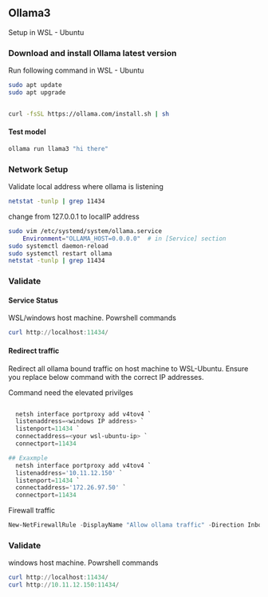 ## Ollama3
Setup in WSL - Ubuntu

### Download and install Ollama latest version

Run following command in WSL - Ubuntu
```bash
sudo apt update
sudo apt upgrade


curl -fsSL https://ollama.com/install.sh | sh
```


#### Test model 

```bash
ollama run llama3 "hi there"
```



### Network Setup

Validate local address where ollama is listening
```bash
netstat -tunlp | grep 11434

```

change from 127.0.0.1 to localIP address 
```bash
sudo vim /etc/systemd/system/ollama.service
	Environment="OLLAMA_HOST=0.0.0.0"  # in [Service] section
sudo systemctl daemon-reload
sudo systemctl restart ollama
netstat -tunlp | grep 11434
```

### Validate 

#### Service Status 
WSL/windows host machine. Powrshell commands
```powershell
curl http://localhost:11434/ 
```



#### Redirect traffic
Redirect all ollama bound traffic on host machine to WSL-Ubuntu. Ensure you replace below command with the correct IP addresses.

Command need the elevated privilges

```powershell

  netsh interface portproxy add v4tov4 `
  listenaddress=<windows IP address> `
  listenport=11434 `
  connectaddress=<your wsl-ubuntu-ip> `
  connectport=11434 

## Exaxmple
  netsh interface portproxy add v4tov4 `
  listenaddress='10.11.12.150' `
  listenport=11434 `
  connectaddress='172.26.97.50' `
  connectport=11434 

```

Firewall traffic
```powershell 
New-NetFirewallRule -DisplayName "Allow ollama traffic" -Direction Inbound -Protocol TCP -LocalPort 11434 -Action Allow

```



### Validate 
windows host machine. Powrshell commands
```powershell
curl http://localhost:11434/ 
curl http://10.11.12.150:11434/

```




